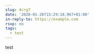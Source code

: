 ```yaml
---
slug: 4crg7
date: '2020-01-26T15:29:18.967+01:00'
in-reply-to: https://example.com
rsvp: no
tags:
  - test
---
```

test